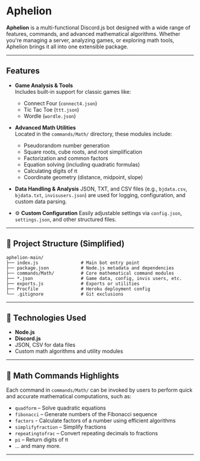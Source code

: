 # Aphelion

**Aphelion** is a multi-functional Discord.js bot designed with a wide range of features, commands, and advanced mathematical algorithms. Whether you're managing a server, analyzing games, or exploring math tools, Aphelion brings it all into one extensible package.

---

## Features

- **Game Analysis & Tools**  
  Includes built-in support for classic games like:
  - Connect Four (`connect4.json`)
  - Tic Tac Toe (`ttt.json`)
  - Wordle (`wordle.json`)

- **Advanced Math Utilities**  
  Located in the `commands/Math/` directory, these modules include:
  - Pseudorandom number generation
  - Square roots, cube roots, and root simplification
  - Factorization and common factors
  - Equation solving (including quadratic formulas)
  - Calculating digits of π
  - Coordinate geometry (distance, midpoint, slope)

- **Data Handling & Analysis**
  JSON, TXT, and CSV files (e.g., `bjdata.csv`, `bjdata.txt`, `invisusers.json`) are used for logging, configuration, and custom data parsing.

- ⚙️ **Custom Configuration**
  Easily adjustable settings via `config.json`, `settings.json`, and other structured files.

---

## 📁 Project Structure (Simplified)

```
aphelion-main/
├── index.js                # Main bot entry point
├── package.json            # Node.js metadata and dependencies
├── commands/Math/          # Core mathematical command modules
├── *.json                  # Game data, config, invis users, etc.
├── exports.js              # Exports or utilities
├── Procfile                # Heroku deployment config
└── .gitignore              # Git exclusions
```

---

## 🧠 Technologies Used

- **Node.js**
- **Discord.js**
- JSON, CSV for data files
- Custom math algorithms and utility modules

---

## 🧮 Math Commands Highlights

Each command in `commands/Math/` can be invoked by users to perform quick and accurate mathematical computations, such as:

- `quadform` – Solve quadratic equations
- `fibonacci` – Generate numbers of the Fibonacci sequence
- `factors` - Calculate factors of a number using efficient algorithms
- `simplifyfraction` – Simplify fractions
- `repeatingtofrac` – Convert repeating decimals to fractions  
- `pi` – Return digits of π
- ... and many more.

---
